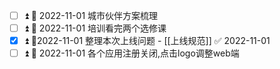 - [ ] ⏫ 📅 2022-11-01 城市伙伴方案梳理
- [ ] ⏫ 📅 2022-11-01 培训看完两个选修课
- [x] ⏫ 📅2022-11-01  整理本次上线问题 - [[上线规范]] ✅ 2022-11-01
- [ ] ⏫ 📅 2022-11-01 各个应用注册关闭,点击logo调整web端